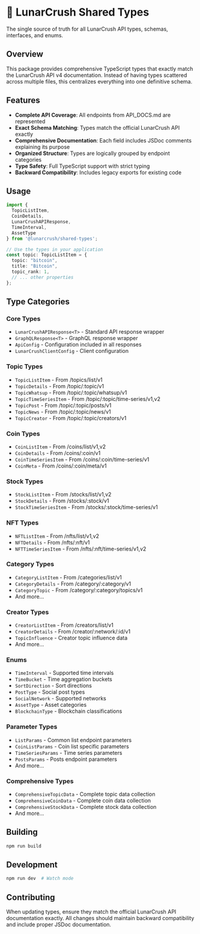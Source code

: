 # 🌙 LunarCrush Shared Types

The single source of truth for all LunarCrush API types, schemas, interfaces, and enums.

## Overview

This package provides comprehensive TypeScript types that exactly match the LunarCrush API v4 documentation. Instead of having types scattered across multiple files, this centralizes everything into one definitive schema.

## Features

- **Complete API Coverage**: All endpoints from API_DOCS.md are represented
- **Exact Schema Matching**: Types match the official LunarCrush API exactly
- **Comprehensive Documentation**: Each field includes JSDoc comments explaining its purpose
- **Organized Structure**: Types are logically grouped by endpoint categories
- **Type Safety**: Full TypeScript support with strict typing
- **Backward Compatibility**: Includes legacy exports for existing code

## Usage

```typescript
import {
  TopicListItem,
  CoinDetails,
  LunarCrushAPIResponse,
  TimeInterval,
  AssetType
} from '@lunarcrush/shared-types';

// Use the types in your application
const topic: TopicListItem = {
  topic: "bitcoin",
  title: "Bitcoin",
  topic_rank: 1,
  // ... other properties
};
```

## Type Categories

### Core Types
- `LunarCrushAPIResponse<T>` - Standard API response wrapper
- `GraphQLResponse<T>` - GraphQL response wrapper
- `ApiConfig` - Configuration included in all responses
- `LunarCrushClientConfig` - Client configuration

### Topic Types
- `TopicListItem` - From /topics/list/v1
- `TopicDetails` - From /topic/:topic/v1
- `TopicWhatsup` - From /topic/:topic/whatsup/v1
- `TopicTimeSeriesItem` - From /topic/:topic/time-series/v1,v2
- `TopicPost` - From /topic/:topic/posts/v1
- `TopicNews` - From /topic/:topic/news/v1
- `TopicCreator` - From /topic/:topic/creators/v1

### Coin Types
- `CoinListItem` - From /coins/list/v1,v2
- `CoinDetails` - From /coins/:coin/v1
- `CoinTimeSeriesItem` - From /coins/:coin/time-series/v1
- `CoinMeta` - From /coins/:coin/meta/v1

### Stock Types
- `StockListItem` - From /stocks/list/v1,v2
- `StockDetails` - From /stocks/:stock/v1
- `StockTimeSeriesItem` - From /stocks/:stock/time-series/v1

### NFT Types
- `NFTListItem` - From /nfts/list/v1,v2
- `NFTDetails` - From /nfts/:nft/v1
- `NFTTimeSeriesItem` - From /nfts/:nft/time-series/v1,v2

### Category Types
- `CategoryListItem` - From /categories/list/v1
- `CategoryDetails` - From /category/:category/v1
- `CategoryTopic` - From /category/:category/topics/v1
- And more...

### Creator Types
- `CreatorListItem` - From /creators/list/v1
- `CreatorDetails` - From /creator/:network/:id/v1
- `TopicInfluence` - Creator topic influence data
- And more...

### Enums
- `TimeInterval` - Supported time intervals
- `TimeBucket` - Time aggregation buckets
- `SortDirection` - Sort directions
- `PostType` - Social post types
- `SocialNetwork` - Supported networks
- `AssetType` - Asset categories
- `BlockchainType` - Blockchain classifications

### Parameter Types
- `ListParams` - Common list endpoint parameters
- `CoinListParams` - Coin list specific parameters
- `TimeSeriesParams` - Time series parameters
- `PostsParams` - Posts endpoint parameters
- And more...

### Comprehensive Types
- `ComprehensiveTopicData` - Complete topic data collection
- `ComprehensiveCoinData` - Complete coin data collection
- `ComprehensiveStockData` - Complete stock data collection
- And more...

## Building

```bash
npm run build
```

## Development

```bash
npm run dev  # Watch mode
```

## Contributing

When updating types, ensure they match the official LunarCrush API documentation exactly. All changes should maintain backward compatibility and include proper JSDoc documentation.
